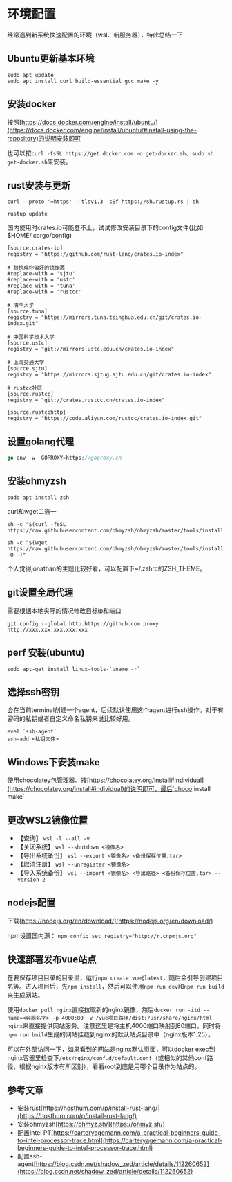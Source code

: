# 环境配置

经常遇到新系统快速配置的环境（wsl、新服务器），特此总结一下

## Ubuntu更新基本环境

```shell
sudo apt update
sudo apt install curl build-essential gcc make -y
```
## 安装docker

按照[https://docs.docker.com/engine/install/ubuntu/](https://docs.docker.com/engine/install/ubuntu/#install-using-the-repository)的说明安装即可

也可以按`curl -fsSL https://get.docker.com -o get-docker.sh`、`sudo sh get-docker.sh`来安装。

## rust安装与更新

```shell
curl --proto '=https' --tlsv1.3 -sSf https://sh.rustup.rs | sh
```

```shell
rustup update
```

国内使用时crates.io可能登不上，试试修改安装目录下的config文件(比如$HOME/.cargo/config)

```text
[source.crates-io]
registry = "https://github.com/rust-lang/crates.io-index"

# 替换成你偏好的镜像源
#replace-with = 'sjtu'
#replace-with = 'ustc'
#replace-with = 'tuna'
#replace-with = 'rustcc'

# 清华大学
[source.tuna]
registry = "https://mirrors.tuna.tsinghua.edu.cn/git/crates.io-index.git"

# 中国科学技术大学
[source.ustc]
registry = "git://mirrors.ustc.edu.cn/crates.io-index"

# 上海交通大学
[source.sjtu]
registry = "https://mirrors.sjtug.sjtu.edu.cn/git/crates.io-index"

# rustcc社区
[source.rustcc]
registry = "git://crates.rustcc.cn/crates.io-index"

[source.rustcchttp]
registry = "https://code.aliyun.com/rustcc/crates.io-index.git"
```

## 设置golang代理

``` go 
go env -w  GOPROXY=https://goproxy.cn
```

## 安装ohmyzsh

```shell
sudo apt install zsh
```

curl和wget二选一

```shell
sh -c "$(curl -fsSL https://raw.githubusercontent.com/ohmyzsh/ohmyzsh/master/tools/install.sh)"
```

```shell
sh -c "$(wget https://raw.githubusercontent.com/ohmyzsh/ohmyzsh/master/tools/install.sh -O -)"
```

个人觉得jonathan的主题比较好看，可以配置下~/.zshrc的ZSH_THEME。

## git设置全局代理

需要根据本地实际的情况修改目标ip和端口

```shell
git config --global http.https://github.com.proxy http://xxx.xxx.xxx.xxx:xxx
```

## perf 安装(ubuntu)

```shell
sudo apt-get install linux-tools-`uname -r`
```

## 选择ssh密钥

会在当前terminal创建一个agent，后续默认使用这个agent进行ssh操作。对于有密码的私钥或者自定义命名私钥来说比较好用。

```shell
evel `ssh-agent`
ssh-add <私钥文件>
```

## Windows下安装make

使用chocolatey包管理器。按[https://chocolatey.org/install#individual](https://chocolatey.org/install#individual)的说明即可，最后`choco install make`

## 更改WSL2镜像位置

* 【查询】 `wsl -l --all -v`
* 【关闭系统】 `wsl --shutdown <镜像名>`
* 【导出系统备份】 `wsl --export <镜像名> <备份保存位置.tar>`
* 【取消注册】 `wsl --unregister <镜像名>`
* 【导入系统备份】 `wsl --import <镜像名> <导出路径> <备份保存位置.tar> --version 2`

## nodejs配置

下载[https://nodejs.org/en/download/](https://nodejs.org/en/download/)

npm设置国内源： `npm config set registry="http://r.cnpmjs.org"`


## 快速部署发布vue站点

在要保存项目目录的目录里，运行`npm create vue@latest`，随后会引导创建项目名等。进入项目后，先`npm install`，然后可以使用`npm run dev`和`npm run build`来生成网站。

使用`docker pull nginx`直接拉取新的nginx镜像，然后`docker run -itd --name=<容器名字> -p 4000:80 -v /vue项目路径/dist:/usr/share/nginx/html nginx`来直接提供网站服务。注意这里是将主机4000端口映射到80端口，同时将`npm run build`生成的网站挂载到nginx的默认站点目录中（nginx版本1.25）。

可以在外部访问一下，如果看到的网站是nginx默认页面，可以docker exec到nginx容器里检查下`/etc/nginx/conf.d/default.conf`（或相似的其他conf路径，根据nginx版本有所区别），看看root到底是用哪个目录作为站点的。

## 参考文章

* 安装rust[https://hosthum.com/p/install-rust-lang/](https://hosthum.com/p/install-rust-lang/)
* 安装ohmyzsh[https://ohmyz.sh/](https://ohmyz.sh/)
* 配置Intel PT[https://carteryagemann.com/a-practical-beginners-guide-to-intel-processor-trace.html](https://carteryagemann.com/a-practical-beginners-guide-to-intel-processor-trace.html)
* 配置ssh-agent[https://blog.csdn.net/shadow_zed/article/details/112260652](https://blog.csdn.net/shadow_zed/article/details/112260652)
